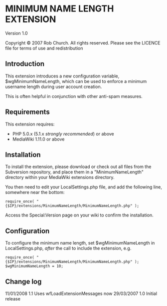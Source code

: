 # MINIMUM NAME LENGTH EXTENSION
Version 1.0

Copyright © 2007 Rob Church.
All rights reserved.
Please see the LICENCE file for terms of use and redistribution

## Introduction

This extension introduces a new configuration variable,
$wgMinimumNameLength, which can be used to enforce a minimum
username length during user account creation.

This is often helpful in conjunction with other anti-spam
measures.

## Requirements

This extension requires:

* PHP 5.0.x (5.1.x *strongly recommended*) or above
* MediaWiki 1.11.0 or above

## Installation

To install the extension, please download or check out all files from
the Subversion repository, and place them in a "MinimumNameLength" directory
within your MediaWiki extensions directory.

You then need to edit your LocalSettings.php file, and add the following
line, somewhere near the bottom:

	require_once( "{$IP}/extensions/MinimumNameLength/MinimumNameLength.php" );
	
Access the Special:Version page on your wiki to confirm the installation.

## Configuration

To configure the minimum name length, set $wgMinimumNameLength in LocalSettings.php,
*after* the call to include the extension, e.g.

	require_once( "{$IP}/extensions/MinimumNameLength/MinimumNameLength.php" );
	$wgMinimumNameLength = 10;
	
## Change log
11/01/2008
1.1
	Uses wfLoadExtensionMessages now
29/03/2007
1.0
	Initial release
